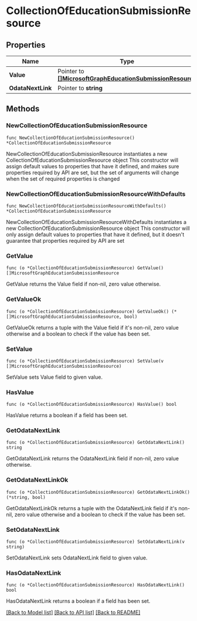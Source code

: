 # CollectionOfEducationSubmissionResource

## Properties

Name | Type | Description | Notes
------------ | ------------- | ------------- | -------------
**Value** | Pointer to [**[]MicrosoftGraphEducationSubmissionResource**](MicrosoftGraphEducationSubmissionResource.md) |  | [optional] 
**OdataNextLink** | Pointer to **string** |  | [optional] 

## Methods

### NewCollectionOfEducationSubmissionResource

`func NewCollectionOfEducationSubmissionResource() *CollectionOfEducationSubmissionResource`

NewCollectionOfEducationSubmissionResource instantiates a new CollectionOfEducationSubmissionResource object
This constructor will assign default values to properties that have it defined,
and makes sure properties required by API are set, but the set of arguments
will change when the set of required properties is changed

### NewCollectionOfEducationSubmissionResourceWithDefaults

`func NewCollectionOfEducationSubmissionResourceWithDefaults() *CollectionOfEducationSubmissionResource`

NewCollectionOfEducationSubmissionResourceWithDefaults instantiates a new CollectionOfEducationSubmissionResource object
This constructor will only assign default values to properties that have it defined,
but it doesn't guarantee that properties required by API are set

### GetValue

`func (o *CollectionOfEducationSubmissionResource) GetValue() []MicrosoftGraphEducationSubmissionResource`

GetValue returns the Value field if non-nil, zero value otherwise.

### GetValueOk

`func (o *CollectionOfEducationSubmissionResource) GetValueOk() (*[]MicrosoftGraphEducationSubmissionResource, bool)`

GetValueOk returns a tuple with the Value field if it's non-nil, zero value otherwise
and a boolean to check if the value has been set.

### SetValue

`func (o *CollectionOfEducationSubmissionResource) SetValue(v []MicrosoftGraphEducationSubmissionResource)`

SetValue sets Value field to given value.

### HasValue

`func (o *CollectionOfEducationSubmissionResource) HasValue() bool`

HasValue returns a boolean if a field has been set.

### GetOdataNextLink

`func (o *CollectionOfEducationSubmissionResource) GetOdataNextLink() string`

GetOdataNextLink returns the OdataNextLink field if non-nil, zero value otherwise.

### GetOdataNextLinkOk

`func (o *CollectionOfEducationSubmissionResource) GetOdataNextLinkOk() (*string, bool)`

GetOdataNextLinkOk returns a tuple with the OdataNextLink field if it's non-nil, zero value otherwise
and a boolean to check if the value has been set.

### SetOdataNextLink

`func (o *CollectionOfEducationSubmissionResource) SetOdataNextLink(v string)`

SetOdataNextLink sets OdataNextLink field to given value.

### HasOdataNextLink

`func (o *CollectionOfEducationSubmissionResource) HasOdataNextLink() bool`

HasOdataNextLink returns a boolean if a field has been set.


[[Back to Model list]](../README.md#documentation-for-models) [[Back to API list]](../README.md#documentation-for-api-endpoints) [[Back to README]](../README.md)


